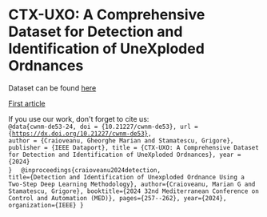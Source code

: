 # CTX-UXO: A Comprehensive Dataset for Detection and Identification of UneXploded Ordnances
Dataset can be found [here](https://ieee-dataport.org/documents/ctx-uxo-comprehensive-dataset-detection-and-identification-unexploded-ordnances)

[First article](https://www.grigorestamatescu.com/files/med24.pdf)

If you use our work, don't forget to cite us:
<code>
@data{cwnm-de53-24,
doi = {10.21227/cwnm-de53},
url = {https://dx.doi.org/10.21227/cwnm-de53},
author = {Craioveanu, Gheorghe Marian and Stamatescu, Grigore},
publisher = {IEEE Dataport},
title = {CTX-UXO: A Comprehensive Dataset for Detection and Identification of UneXploded Ordnances},
year = {2024} }
</code>
<code>
@inproceedings{craioveanu2024detection,
  title={Detection and Identification of Unexploded Ordnance Using a Two-Step Deep Learning Methodology},
  author={Craioveanu, Marian G and Stamatescu, Grigore},
  booktitle={2024 32nd Mediterranean Conference on Control and Automation (MED)},
  pages={257--262},
  year={2024},
  organization={IEEE}
}
</code>
